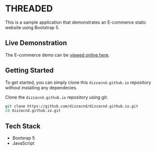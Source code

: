 # THREADED

This is a sample application that demonstrates an E-commerce static website using Bootstrap 5.

## Live Demonstration

The E-commerce demo can be [viewed online here](https://dizzacnd.github.io/).

## Getting Started
To get started, you can simply clone this `dizzacnd.github.io` repository without installing any dependecies.

Clone the `dizzacnd.github.io` repository using git:

```bash
git clone https://github.com/dizzacnd/dizzacnd.github.io.git
cd dizzacnd.github.io.git
```
## Tech Stack
* Bootsrap 5
* JavaScript